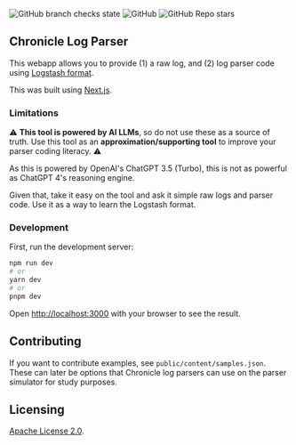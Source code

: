 ![GitHub branch checks state](https://img.shields.io/github/checks-status/darrensapalo/chronicle-log-parser/main) ![GitHub](https://img.shields.io/github/license/darrensapalo/chronicle-log-parser) ![GitHub Repo stars](https://img.shields.io/github/stars/darrensapalo/chronicle-log-parser?style=social)

## Chronicle Log Parser

This webapp allows you to provide (1) a raw log, and (2) log parser code using [Logstash format](https://www.elastic.co/guide/en/logstash/current/advanced-pipeline.html).

This was built using [Next.js](https://nextjs.org/).

### Limitations

⚠️ **This tool is powered by AI LLMs**, so do not use these as a source of truth. Use this tool as an **approximation/supporting tool** to improve your parser coding literacy. ⚠️ 

As this is powered by OpenAI's ChatGPT 3.5 (Turbo), this is not as powerful as ChatGPT 4's reasoning engine.

Given that, take it easy on the tool and ask it simple raw logs and parser code. Use it as a way to learn the Logstash format.

### Development

First, run the development server:

```bash
npm run dev
# or
yarn dev
# or
pnpm dev
```

Open [http://localhost:3000](http://localhost:3000) with your browser to see the result.

## Contributing

If you want to contribute examples, see `public/content/samples.json`. These can later be options that Chronicle log parsers can use on the parser simulator for study purposes.

## Licensing

[Apache License 2.0](./LICENSE.md).
